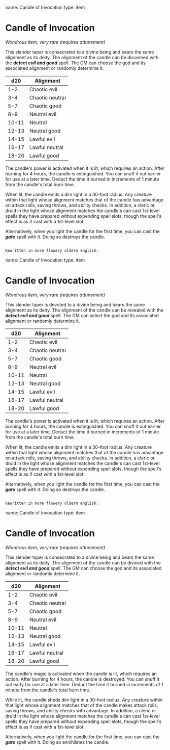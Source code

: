 name: Candle of Invocation
type: item

# Candle of Invocation 
_Wondrous item, very rare (requires attunement)_ 

This slender taper is consecrated to a divine being and bears the same alignment as its deity. The alignment of the candle can be discerned with the **_detect evil and good_** spell. The GM can choose the god and its associated alignment or randomly determine it. 

| d20   | Alignment       |
|-------|-----------------|
| 1-2   | Chaotic evil    |
| 3-4   | Chaotic neutral |
| 5-7   | Chaotic good    |
| 8-9   | Neutral evil    |
| 10-11 | Neutral         |
| 12-13 | Neutral good    |
| 14-15 | Lawful evil     |
| 16-17 | Lawful neutral  |
| 18-20 | Lawful good     |

The candle's power is activated when it is lit, which requires an action. After burning for 4 hours, the candle is extinguished. You can snuff it out earlier for use at a later time. Deduct the time it burned in increments of 1 minute from the candle's total burn time.

When lit, the candle emits a dim light in a 30-foot radius. Any creature within that light whose alignment matches that of the candle has advantage on attack rolls, saving throws, and ability checks. In addition, a cleric or druid in the light whose alignment matches the candle's can cast 1st-level spells they have prepared without expending spell slots, though the spell's effect is as if cast with a 1st-level slot.

Alternatively, when you light the candle for the first time, you can cast the **_gate_** spell with it. Doing so destroys the candle. 
```

Rewritten in more flowery oldern english:

```
name: Candle of Invocation
type: item

# Candle of Invocation 
_Wondrous item, very rare (requires attunement)_ 

This slender taper is devoted to a divine being and bears the same alignment as its deity. The alignment of the candle can be revealed with the **_detect evil and good_** spell. The GM can select the god and its associated alignment or randomly determine it. 

| d20   | Alignment       |
|-------|-----------------|
| 1-2   | Chaotic evil    |
| 3-4   | Chaotic neutral |
| 5-7   | Chaotic good    |
| 8-9   | Neutral evil    |
| 10-11 | Neutral         |
| 12-13 | Neutral good    |
| 14-15 | Lawful evil     |
| 16-17 | Lawful neutral  |
| 18-20 | Lawful good     |

The candle's power is activated when it is lit, which requires an action. After burning for 4 hours, the candle is extinguished. You can snuff it out earlier for use at a later time. Deduct the time it burned in increments of 1 minute from the candle's total burn time.

When lit, the candle emits a dim light in a 30-foot radius. Any creature within that light whose alignment matches that of the candle has advantage on attack rolls, saving throws, and ability checks. In addition, a cleric or druid in the light whose alignment matches the candle's can cast 1st-level spells they have prepared without expending spell slots, though the spell's effect is as if cast with a 1st-level slot.

Alternatively, when you light the candle for the first time, you can cast the **_gate_** spell with it. Doing so destroys the candle. 
```

Rewritten in more flowery oldern english:

```
name: Candle of Invocation
type: item

# Candle of Invocation 
_Wondrous item, very rare (requires attunement)_ 

This slender taper is consecrated to a divine being and bears the same alignment as its deity. The alignment of the candle can be divined with the **_detect evil and good_** spell. The GM can choose the god and its associated alignment or randomly determine it. 

| d20   | Alignment       |
|-------|-----------------|
| 1-2   | Chaotic evil    |
| 3-4   | Chaotic neutral |
| 5-7   | Chaotic good    |
| 8-9   | Neutral evil    |
| 10-11 | Neutral         |
| 12-13 | Neutral good    |
| 14-15 | Lawful evil     |
| 16-17 | Lawful neutral  |
| 18-20 | Lawful good     |

The candle's magic is activated when the candle is lit, which requires an action. After burning for 4 hours, the candle is destroyed. You can snuff it out early for use at a later time. Deduct the time it burned in increments of 1 minute from the candle's total burn time.

While lit, the candle sheds dim light in a 30-foot radius. Any creature within that light whose alignment matches that of the candle makes attack rolls, saving throws, and ability checks with advantage. In addition, a cleric or druid in the light whose alignment matches the candle's can cast 1st-level spells they have prepared without expending spell slots, though the spell's effect is as if cast with a 1st-level slot.

Alternatively, when you light the candle for the first time, you can cast the **_gate_** spell with it. Doing so annihilates the candle. 
